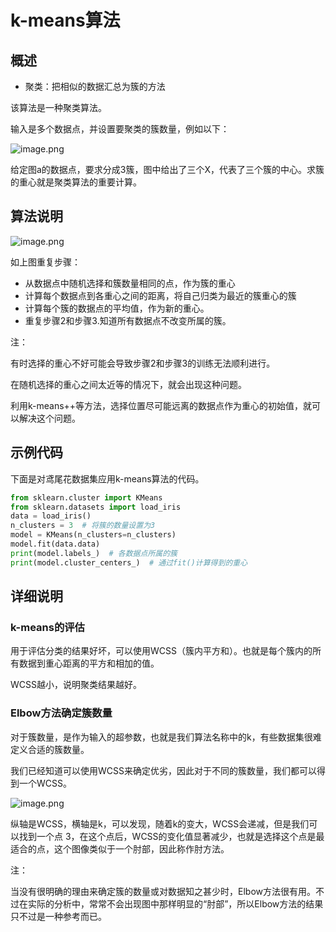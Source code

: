 # k-means算法

## 概述

- 聚类：把相似的数据汇总为簇的方法

该算法是一种聚类算法。

输入是多个数据点，并设置要聚类的簇数量，例如以下：

![image.png](images/1.png)

给定图a的数据点，要求分成3簇，图中给出了三个X，代表了三个簇的中心。求簇的重心就是聚类算法的重要计算。

## 算法说明

![image.png](images/2.png)

如上图重复步骤：

- 从数据点中随机选择和簇数量相同的点，作为簇的重心
- 计算每个数据点到各重心之间的距离，将自己归类为最近的簇重心的簇
- 计算每个簇的数据点的平均值，作为新的重心。
- 重复步骤2和步骤3.知道所有数据点不改变所属的簇。

注：

有时选择的重心不好可能会导致步骤2和步骤3的训练无法顺利进行。

在随机选择的重心之间太近等的情况下，就会出现这种问题。

利用k-means++等方法，选择位置尽可能远离的数据点作为重心的初始值，就可以解决这个问题。

## 示例代码

下面是对鸢尾花数据集应用k-means算法的代码。

```python
from sklearn.cluster import KMeans
from sklearn.datasets import load_iris
data = load_iris()
n_clusters = 3  # 将簇的数量设置为3
model = KMeans(n_clusters=n_clusters)
model.fit(data.data)
print(model.labels_)  # 各数据点所属的簇
print(model.cluster_centers_)  # 通过fit()计算得到的重心
```

## 详细说明

### k-means的评估

用于评估分类的结果好坏，可以使用WCSS（簇内平方和）。也就是每个簇内的所有数据到重心距离的平方和相加的值。

WCSS越小，说明聚类结果越好。

### Elbow方法确定簇数量

对于簇数量，是作为输入的超参数，也就是我们算法名称中的k，有些数据集很难定义合适的簇数量。

我们已经知道可以使用WCSS来确定优劣，因此对于不同的簇数量，我们都可以得到一个WCSS。

![image.png](images/3.png)

纵轴是WCSS，横轴是k，可以发现，随着k的变大，WCSS会递减，但是我们可以找到一个点 3，在这个点后，WCSS的变化值显著减少，也就是选择这个点是最适合的点，这个图像类似于一个肘部，因此称作肘方法。

注：

当没有很明确的理由来确定簇的数量或对数据知之甚少时，Elbow方法很有用。不过在实际的分析中，常常不会出现图中那样明显的“肘部”，所以Elbow方法的结果只不过是一种参考而已。